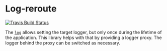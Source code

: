 # Log-reroute

[![Travis Build Status](https://api.travis-ci.org/vorner/log-reroute.png?branch=master)](https://travis-ci.org/vorner/log-reroute)

The [`log`](https://crates.io/crates/log) allows setting the target logger, but
only once during the lifetime of the application. This library helps with that
by providing a logger proxy. The logger behind the proxy can be switched as
necessary.
